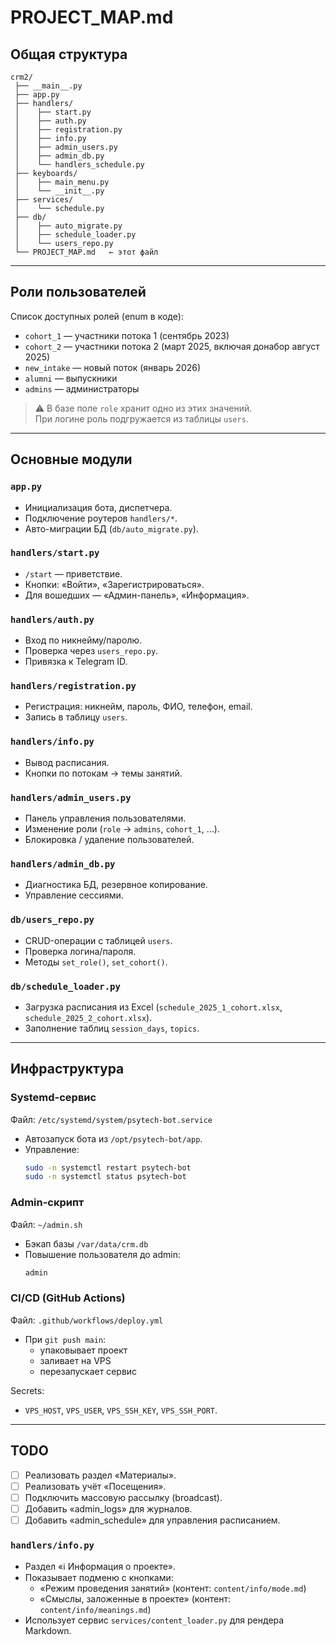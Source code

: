 # PROJECT_MAP.md

## Общая структура
```
crm2/
 ├── __main__.py
 ├── app.py
 ├── handlers/
 │    ├── start.py
 │    ├── auth.py
 │    ├── registration.py
 │    ├── info.py
 │    ├── admin_users.py
 │    ├── admin_db.py
 │    └── handlers_schedule.py
 ├── keyboards/
 │    ├── main_menu.py
 │    └── __init__.py
 ├── services/
 │    └── schedule.py
 ├── db/
 │    ├── auto_migrate.py
 │    ├── schedule_loader.py
 │    └── users_repo.py
 └── PROJECT_MAP.md   ← этот файл
```

---

## Роли пользователей
Список доступных ролей (enum в коде):  
- `cohort_1` — участники потока 1 (сентябрь 2023)  
- `cohort_2` — участники потока 2 (март 2025, включая донабор август 2025)  
- `new_intake` — новый поток (январь 2026)  
- `alumni` — выпускники  
- `admins` — администраторы  

> ⚠️ В базе поле `role` хранит одно из этих значений.  
> При логине роль подгружается из таблицы `users`.

---

## Основные модули

### `app.py`
- Инициализация бота, диспетчера.
- Подключение роутеров `handlers/*`.
- Авто-миграции БД (`db/auto_migrate.py`).

### `handlers/start.py`
- `/start` — приветствие.
- Кнопки: «Войти», «Зарегистрироваться».
- Для вошедших — «Админ-панель», «Информация».

### `handlers/auth.py`
- Вход по никнейму/паролю.
- Проверка через `users_repo.py`.
- Привязка к Telegram ID.

### `handlers/registration.py`
- Регистрация: никнейм, пароль, ФИО, телефон, email.
- Запись в таблицу `users`.

### `handlers/info.py`
- Вывод расписания.
- Кнопки по потокам → темы занятий.

### `handlers/admin_users.py`
- Панель управления пользователями.
- Изменение роли (`role` → `admins`, `cohort_1`, …).
- Блокировка / удаление пользователей.

### `handlers/admin_db.py`
- Диагностика БД, резервное копирование.
- Управление сессиями.

### `db/users_repo.py`
- CRUD-операции с таблицей `users`.
- Проверка логина/пароля.
- Методы `set_role()`, `set_cohort()`.

### `db/schedule_loader.py`
- Загрузка расписания из Excel (`schedule_2025_1_cohort.xlsx`, `schedule_2025_2_cohort.xlsx`).
- Заполнение таблиц `session_days`, `topics`.

---

## Инфраструктура

### Systemd-сервис
Файл: `/etc/systemd/system/psytech-bot.service`  
- Автозапуск бота из `/opt/psytech-bot/app`.  
- Управление:  
  ```bash
  sudo -n systemctl restart psytech-bot
  sudo -n systemctl status psytech-bot
  ```

### Admin-скрипт
Файл: `~/admin.sh`  
- Бэкап базы `/var/data/crm.db`  
- Повышение пользователя до admin:  
  ```bash
  admin
  ```

### CI/CD (GitHub Actions)
Файл: `.github/workflows/deploy.yml`  
- При `git push main`:  
  - упаковывает проект  
  - заливает на VPS  
  - перезапускает сервис  

Secrets:
- `VPS_HOST`, `VPS_USER`, `VPS_SSH_KEY`, `VPS_SSH_PORT`.

---

## TODO
- [ ] Реализовать раздел «Материалы».  
- [ ] Реализовать учёт «Посещения».  
- [ ] Подключить массовую рассылку (broadcast).  
- [ ] Добавить «admin_logs» для журналов.  
- [ ] Добавить «admin_schedule» для управления расписанием.

### `handlers/info.py`
- Раздел «ℹ️ Информация о проекте».
- Показывает подменю с кнопками:
  - «Режим проведения занятий» (контент: `content/info/mode.md`)
  - «Смыслы, заложенные в проекте» (контент: `content/info/meanings.md`)
- Использует сервис `services/content_loader.py` для рендера Markdown.
